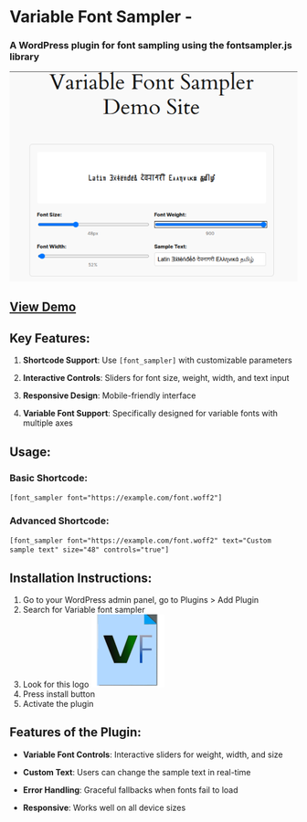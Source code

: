    

# Variable Font Sampler - 
### A WordPress plugin for font sampling using the fontsampler.js library
![Demo site](pics/vfs.png)

## [View Demo](https://fontsampler.atipra.in)

## Key Features:

1.  **Shortcode Support**: Use `[font_sampler]` with customizable parameters
    
2.  **Interactive Controls**: Sliders for font size, weight, width, and text input
    
3.  **Responsive Design**: Mobile-friendly interface
    
4.  **Variable Font Support**: Specifically designed for variable fonts with multiple axes
    

## Usage:

### Basic Shortcode:

```
[font_sampler font="https://example.com/font.woff2"]
```

### Advanced Shortcode:

```
[font_sampler font="https://example.com/font.woff2" text="Custom sample text" size="48" controls="true"]
```

## Installation Instructions:

1.  Go to your WordPress admin panel, go to Plugins > Add Plugin
2.  Search for Variable font sampler
3.  Look for this logo ![varifosa](assets/icon-128x128.png)
4.  Press install button
5.  Activate the plugin 
    

## Features of the Plugin:

    
*   **Variable Font Controls**: Interactive sliders for weight, width, and size
    
*   **Custom Text**: Users can change the sample text in real-time
    
*   **Error Handling**: Graceful fallbacks when fonts fail to load
    
*   **Responsive**: Works well on all device sizes
